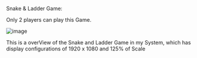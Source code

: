 Snake & Ladder Game:

Only 2 players can play this Game.

![image](https://github.com/mohithrajkulal/snakeAndLadder/assets/80825928/faff824e-179a-4668-bf02-390ebf274509)

This is a overView of the Snake and Ladder Game in my System, which has display configurations of 1920 x 1080 and 125% of Scale
